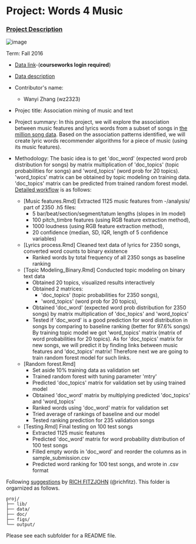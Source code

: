 # Project: Words 4 Music

### [Project Description](doc/Project4_desc.md)

![image](http://cdn.newsapi.com.au/image/v1/f7131c018870330120dbe4b73bb7695c?width=650)

Term: Fall 2016

+ [Data link](https://courseworks2.columbia.edu/courses/11849/files/folder/Project_Files?preview=763391)-(**courseworks login required**)
+ [Data description](doc/readme.html)
+ Contributor's name:  
    + Wanyi Zhang (wz2323)
+ Projec title: Association mining of music and text
+ Project summary: In this project, we will explore the association between music features and lyrics words from a subset of songs in [the million song data](http://labrosa.ee.columbia.edu/millionsong/). Based on the association patterns identified, we will create lyric words recommender algorithms for a piece of music (using its music features).
+ Methodology: The basic idea is to get 'doc_word' (expected word prob distribution for songs) by matrix multiplication of 'doc_topics' (topic probabilities for songs) and 'word_topics' (word prob for 20 topics). 'word_topics' matrix can be obtained by topic modeling on training data. 'doc_topics' matrix can be predicted from trained random forest model. [Detailed workflow](https://github.com/TZstatsADS/Fall2016-proj4-wvz/tree/master/lib) is as follows:
    
    + [Music features.Rmd] Extracted 1125 music features from -/analysis/ part of 2350 .h5 files:
        + 5 bar/beat/section/segment/tatum lengths (slopes in lm model)
        + 100 pitch_timbre features (using RGB feature extraction method),
        + 1000 loudness (using RGB feature extraction method), 
        + 20 confidence (median, SD, IQR, length of 5 confidence variables)
    + [Lyrics process.Rmd] Cleaned text data of lyrics for 2350 songs, converted word counts to binary existence
        + Ranked words by total frequency of all 2350 songs as baseline ranking
    + [Topic Modeling_Binary.Rmd] Conducted topic modeling on binary text data
        + Obtained 20 topics, visualized results interactively
        + Obtained 2 matrices:
            + 'doc_topics' (topic probabilities for 2350 songs), 
            + 'word_topics' (word prob for 20 topics),
        + Obtained 'doc_word' (expected word prob distribution for 2350 songs) by matrix multiplication of 'doc_topics' and 'word_topics'
        + Tested if 'doc_word' is a good prediction for word distribution in songs by comparing to baseline ranking (better for 97.6% songs)  
By training topic model we got 'word_topics' matrix (matrix of word probabilities for 20 topics). As for 'doc_topics' matrix for new songs, we will predict it by finding links between music features and 'doc_topics' matrix! Therefore next we are going to train random forest model for such links.
    + [Random forest.Rmd] 
        + Set aside 10% training data as validation set
        + Trained random forest with tuning parameter 'mtry'
        + Predicted 'doc_topics' matrix for validation set by using trained model
        + Obtained 'doc_word' matrix by multiplying predicted 'doc_topics' and 'word_topics'
        + Ranked words using 'doc_word' matrix for validation set
        + Tried average of rankings of baseline and our model
        + Tested ranking prediction for 235 validation songs
    + [Testing.Rmd] Final testing on 100 test songs
        + Extracted 1125 music features 
        + Predicted 'doc_word' matrix for word probability distribution of 100 test songs
        + Filled empty words in 'doc_word' and reorder the columns as in sample_submission.csv
        + Predicted word ranking for 100 test songs, and wrote in .csv format
        
        

Following [suggestions](http://nicercode.github.io/blog/2013-04-05-projects/) by [RICH FITZJOHN](http://nicercode.github.io/about/#Team) (@richfitz). This folder is orgarnized as follows.

```
proj/
├── lib/
├── data/
├── doc/
├── figs/
└── output/
```

Please see each subfolder for a README file.
